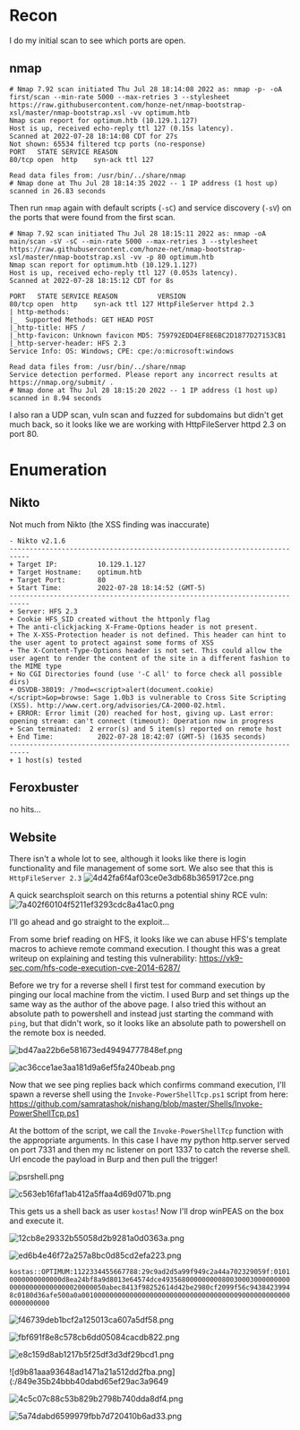# Recon

I do my initial scan to see which ports are open.
## nmap
```
# Nmap 7.92 scan initiated Thu Jul 28 18:14:08 2022 as: nmap -p- -oA first/scan --min-rate 5000 --max-retries 3 --stylesheet https://raw.githubusercontent.com/honze-net/nmap-bootstrap-xsl/master/nmap-bootstrap.xsl -vv optimum.htb
Nmap scan report for optimum.htb (10.129.1.127)
Host is up, received echo-reply ttl 127 (0.15s latency).
Scanned at 2022-07-28 18:14:08 CDT for 27s
Not shown: 65534 filtered tcp ports (no-response)
PORT   STATE SERVICE REASON
80/tcp open  http    syn-ack ttl 127

Read data files from: /usr/bin/../share/nmap
# Nmap done at Thu Jul 28 18:14:35 2022 -- 1 IP address (1 host up) scanned in 26.83 seconds
```

Then run `nmap` again with default scripts (`-sC`) and service discovery (`-sV`) on the ports that were found from the first scan.

```
# Nmap 7.92 scan initiated Thu Jul 28 18:15:11 2022 as: nmap -oA main/scan -sV -sC --min-rate 5000 --max-retries 3 --stylesheet https://raw.githubusercontent.com/honze-net/nmap-bootstrap-xsl/master/nmap-bootstrap.xsl -vv -p 80 optimum.htb
Nmap scan report for optimum.htb (10.129.1.127)
Host is up, received echo-reply ttl 127 (0.053s latency).
Scanned at 2022-07-28 18:15:12 CDT for 8s

PORT   STATE SERVICE REASON          VERSION
80/tcp open  http    syn-ack ttl 127 HttpFileServer httpd 2.3
| http-methods: 
|_  Supported Methods: GET HEAD POST
|_http-title: HFS /
|_http-favicon: Unknown favicon MD5: 759792EDD4EF8E6BC2D1877D27153CB1
|_http-server-header: HFS 2.3
Service Info: OS: Windows; CPE: cpe:/o:microsoft:windows

Read data files from: /usr/bin/../share/nmap
Service detection performed. Please report any incorrect results at https://nmap.org/submit/ .
# Nmap done at Thu Jul 28 18:15:20 2022 -- 1 IP address (1 host up) scanned in 8.94 seconds
```

I also ran a UDP scan, vuln scan and fuzzed for subdomains but didn't get much back, so it looks like we are working with HttpFileServer httpd 2.3 on port 80.

# Enumeration

## Nikto
Not much from Nikto (the XSS finding was inaccurate)
```
- Nikto v2.1.6
---------------------------------------------------------------------------
+ Target IP:          10.129.1.127
+ Target Hostname:    optimum.htb
+ Target Port:        80
+ Start Time:         2022-07-28 18:14:52 (GMT-5)
---------------------------------------------------------------------------
+ Server: HFS 2.3
+ Cookie HFS_SID created without the httponly flag
+ The anti-clickjacking X-Frame-Options header is not present.
+ The X-XSS-Protection header is not defined. This header can hint to the user agent to protect against some forms of XSS
+ The X-Content-Type-Options header is not set. This could allow the user agent to render the content of the site in a different fashion to the MIME type
+ No CGI Directories found (use '-C all' to force check all possible dirs)
+ OSVDB-38019: /?mod=<script>alert(document.cookie)</script>&op=browse: Sage 1.0b3 is vulnerable to Cross Site Scripting (XSS). http://www.cert.org/advisories/CA-2000-02.html.
+ ERROR: Error limit (20) reached for host, giving up. Last error: opening stream: can't connect (timeout): Operation now in progress
+ Scan terminated:  2 error(s) and 5 item(s) reported on remote host
+ End Time:           2022-07-28 18:42:07 (GMT-5) (1635 seconds)
---------------------------------------------------------------------------
+ 1 host(s) tested
```

## Feroxbuster
no hits...

## Website
There isn't a whole lot to see, although it looks like there is login functionality and file management of some sort. We also see that this is `HttpFileServer 2.3`
![4d42fa6f4af03ce0e3db68b3659172ce.png](../_resources/4d42fa6f4af03ce0e3db68b3659172ce.png)

A quick searchsploit search on this returns a potential shiny RCE vuln:
![7a402f60104f5211ef3293cdc8a41ac0.png](../_resources/7a402f60104f5211ef3293cdc8a41ac0.png)

I'll go ahead and go straight to the exploit...

From some brief reading on HFS, it looks like we can abuse HFS's template macros to achieve remote command execution. I thought this was a great writeup on explaining and testing this vulnerability:
https://vk9-sec.com/hfs-code-execution-cve-2014-6287/

Before we try for a reverse shell I first test for command execution by pinging our local machine from the victim. I used Burp and set things up the same way as the author of the above page. I also tried this without an absolute path to powershell and instead just starting the command with `ping`, but that didn't work, so it looks like an absolute path to powershell on the remote box is needed.

![bd47aa22b6e581673ed49494777848ef.png](../_resources/bd47aa22b6e581673ed49494777848ef.png)

![ac36cce1ae3aa181d9a6ef5fa240beab.png](../_resources/ac36cce1ae3aa181d9a6ef5fa240beab.png)

Now that we see ping replies back which confirms command execution, I'll spawn a reverse shell using the `Invoke-PowerShellTcp.ps1` script from here:
https://github.com/samratashok/nishang/blob/master/Shells/Invoke-PowerShellTcp.ps1

At the bottom of the script, we call the `Invoke-PowerShellTcp` function with the appropriate arguments. In this case I have my python http.server served on port 7331 and then my nc listener on port 1337 to catch the reverse shell. Url encode the payload in Burp and then pull the trigger!

![psrshell.png](../_resources/psrshell.png)

![c563eb16faf1ab412a5ffaa4d69d071b.png](../_resources/c563eb16faf1ab412a5ffaa4d69d071b.png)

This gets us a shell back as user `kostas`! Now I'll drop winPEAS on the box and execute it.

![12cb8e29332b55058d2b9281a0d0363a.png](../_resources/12cb8e29332b55058d2b9281a0d0363a.png)

![ed6b4e46f72a257a8bc0d85cd2efa223.png](../_resources/ed6b4e46f72a257a8bc0d85cd2efa223.png)

`kostas::OPTIMUM:1122334455667788:29c9ad2d5a99f949c2a44a702329059f:01010000000000000d8ea24bf8a9d8013e64574dce49356800000000080030003000000000000000000000000020000050abec8413f98252614d42be2980cf2099f56c94384239948c0180d36afe500a0a00100000000000000000000000000000000000090000000000000000000000`

![f46739deb1bcf2a125013ca607a5df58.png](../_resources/f46739deb1bcf2a125013ca607a5df58.png)


![fbf691f8e8c578cb6dd05084cacdb822.png](../_resources/fbf691f8e8c578cb6dd05084cacdb822.png)

![e8c159d8ab1217b5f25df3d3df29bcd1.png](../_resources/e8c159d8ab1217b5f25df3d3df29bcd1.png)

![d9b81aaa93648ad1471a21a512dd2fba.png](:/849e35b24bbb40dabd65ef29ac3a9649

![4c5c07c88c53b829b2798b740dda8df4.png](../_resources/4c5c07c88c53b829b2798b740dda8df4.png)

![5a74dabd6599979fbb7d720410b6ad33.png](../_resources/5a74dabd6599979fbb7d720410b6ad33.png)
